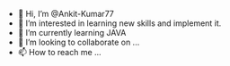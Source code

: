 - 👋 Hi, I’m @Ankit-Kumar77
- 👀 I’m interested in learning new skills and implement it.
- 🌱 I’m currently learning JAVA
- 💞️ I’m looking to collaborate on ...
- 📫 How to reach me ...

<!---
Ankit-Kumar77/Ankit-Kumar77 is a ✨ special ✨ repository because its `README.md` (this file) appears on your GitHub profile.
You can click the Preview link to take a look at your changes.
--->
